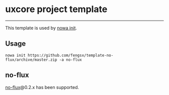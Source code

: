 # uxcore project template

---

This template is used by [nowa init](https://github.com/nowa-webpack/nowa-init).

## Usage

```
nowa init https://github.com/fengsx/template-no-flux/archive/master.zip -a no-flux
```

## no-flux
[no-flux](https://github.com/fengsx/no-flux)@0.2.x has been supported.